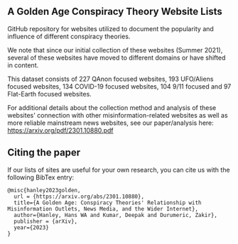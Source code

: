 ## A Golden Age Conspiracy Theory Website Lists
GitHub repository for websites utilized to document the popularity and influence of different conspiracy theories.

We note that since our initial collection of these websites (Summer 2021), several of these websites have moved to different domains or have shifted in content. 

This dataset consists of 227 QAnon focused websites, 193 UFO/Aliens focused websites, 134 COVID-19 focused websites, 104 9/11 focused and 97 Flat-Earth focused websites. 

For additional details about the collection method and analysis of these websites' connection with other misinformation-related websites as well as more reliable mainstream news websites, see our paper/analysis here: https://arxiv.org/pdf/2301.10880.pdf

## Citing the paper
If our lists of sites are useful for your own research, you can cite us with the following BibTex entry:

    @misc{hanley2023golden,
      url = {https://arxiv.org/abs/2301.10880},
      title={A Golden Age: Conspiracy Theories' Relationship with Misinformation Outlets, News Media, and the Wider Internet},
      author={Hanley, Hans WA and Kumar, Deepak and Durumeric, Zakir},
      publisher = {arXiv},
      year={2023}
    }

